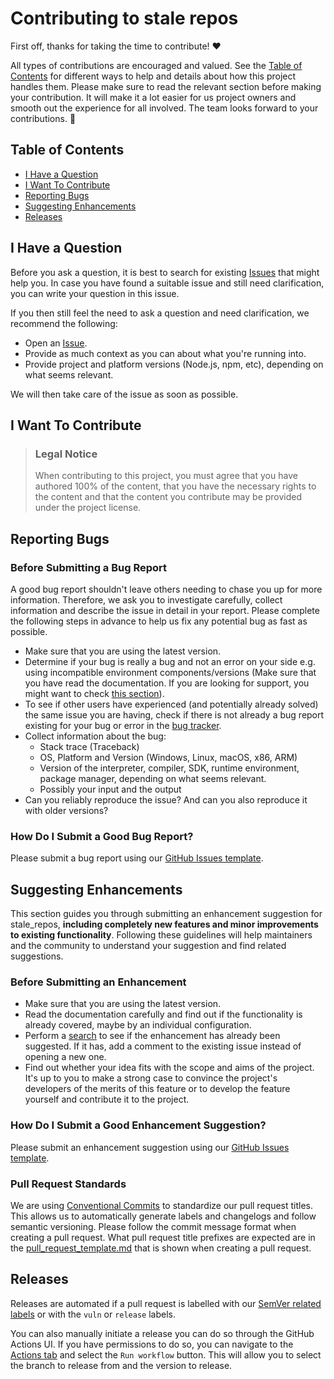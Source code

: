 <!-- markdownlint-disable MD013 -->
<!-- omit in toc -->

# Contributing to stale repos

First off, thanks for taking the time to contribute! :heart:

All types of contributions are encouraged and valued. See the [Table of Contents](#table-of-contents) for different ways to help and details about how this project handles them. Please make sure to read the relevant section before making your contribution. It will make it a lot easier for us project owners and smooth out the experience for all involved. The team looks forward to your contributions. :tada:

<!-- omit in toc -->

## Table of Contents

- [I Have a Question](#i-have-a-question)
- [I Want To Contribute](#i-want-to-contribute)
- [Reporting Bugs](#reporting-bugs)
- [Suggesting Enhancements](#suggesting-enhancements)
- [Releases](#releases)

## I Have a Question

Before you ask a question, it is best to search for existing [Issues](https://github.com/github/stale-repos/issues) that might help you. In case you have found a suitable issue and still need clarification, you can write your question in this issue.

If you then still feel the need to ask a question and need clarification, we recommend the following:

- Open an [Issue](https://github.com/github/stale-repos/issues/new).
- Provide as much context as you can about what you're running into.
- Provide project and platform versions (Node.js, npm, etc), depending on what seems relevant.

We will then take care of the issue as soon as possible.

## I Want To Contribute

> ### Legal Notice <!-- omit in toc -->
>
> When contributing to this project, you must agree that you have authored 100% of the content, that you have the necessary rights to the content and that the content you contribute may be provided under the project license.

## Reporting Bugs

<!-- omit in toc -->

### Before Submitting a Bug Report

A good bug report shouldn't leave others needing to chase you up for more information. Therefore, we ask you to investigate carefully, collect information and describe the issue in detail in your report. Please complete the following steps in advance to help us fix any potential bug as fast as possible.

- Make sure that you are using the latest version.
- Determine if your bug is really a bug and not an error on your side e.g. using incompatible environment components/versions (Make sure that you have read the documentation. If you are looking for support, you might want to check [this section](#i-have-a-question)).
- To see if other users have experienced (and potentially already solved) the same issue you are having, check if there is not already a bug report existing for your bug or error in the [bug tracker](https://github.com/github/stale-repos/issues).
- Collect information about the bug:
  - Stack trace (Traceback)
  - OS, Platform and Version (Windows, Linux, macOS, x86, ARM)
  - Version of the interpreter, compiler, SDK, runtime environment, package manager, depending on what seems relevant.
  - Possibly your input and the output
- Can you reliably reproduce the issue? And can you also reproduce it with older versions?

<!-- omit in toc -->

### How Do I Submit a Good Bug Report?

Please submit a bug report using our [GitHub Issues template](https://github.com/github/stale-repos/issues/new?template=bug_report.yml).

## Suggesting Enhancements

This section guides you through submitting an enhancement suggestion for stale_repos, **including completely new features and minor improvements to existing functionality**. Following these guidelines will help maintainers and the community to understand your suggestion and find related suggestions.

<!-- omit in toc -->

### Before Submitting an Enhancement

- Make sure that you are using the latest version.
- Read the documentation carefully and find out if the functionality is already covered, maybe by an individual configuration.
- Perform a [search](https://github.com/github/stale-repos/issues) to see if the enhancement has already been suggested. If it has, add a comment to the existing issue instead of opening a new one.
- Find out whether your idea fits with the scope and aims of the project. It's up to you to make a strong case to convince the project's developers of the merits of this feature or to develop the feature yourself and contribute it to the project.

<!-- omit in toc -->

### How Do I Submit a Good Enhancement Suggestion?

Please submit an enhancement suggestion using our [GitHub Issues template](https://github.com/github/stale-repos/issues/new?template=feature_request.yml).

### Pull Request Standards

We are using [Conventional Commits](https://www.conventionalcommits.org/en/v1.0.0/) to standardize our pull request titles. This allows us to automatically generate labels and changelogs and follow semantic versioning. Please follow the commit message format when creating a pull request. What pull request title prefixes are expected are in the [pull_request_template.md](.github/pull_request_template.md) that is shown when creating a pull request.

## Releases

Releases are automated if a pull request is labelled with our [SemVer related labels](.github/release-drafter.yml) or with the `vuln` or `release` labels.

You can also manually initiate a release you can do so through the GitHub Actions UI. If you have permissions to do so, you can navigate to the [Actions tab](https://github.com/github/stale-repos/actions/workflows/release.yml) and select the `Run workflow` button. This will allow you to select the branch to release from and the version to release.
